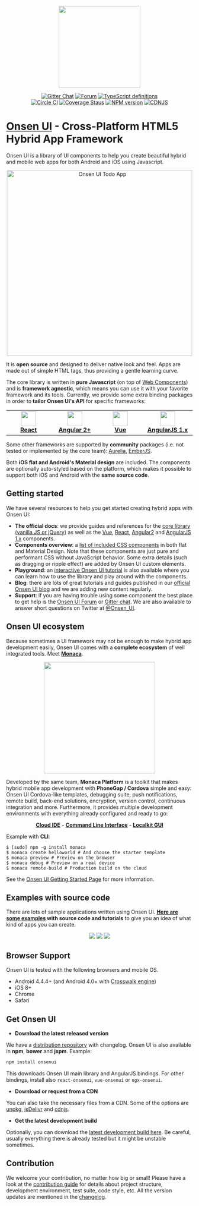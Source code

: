 <p align="center"><a href="https://onsen.io/" target="_blank"><img width="220"src="https://onsenui.github.io/art/logos/onsenui-logo-1.png"></a></p>

<p align="center">
  <a href="https://gitter.im/OnsenUI/OnsenUI"><img src="https://badges.gitter.im/Join%20Chat.svg" alt="Gitter Chat"></a>
  <a href="https://community.onsen.io/"><img src="https://img.shields.io/badge/forum-onsen--ui-FF412D.svg" alt="Forum"></a>
  <a href="https://github.com/OnsenUI/OnsenUI/blob/master/core/src/onsenui.d.ts"><img src="http://definitelytyped.org/badges/standard.svg" alt="TypeScript definitions"></a>
  <br>
  <a href="https://circleci.com/gh/OnsenUI/OnsenUI"><img src="https://circleci.com/gh/OnsenUI/OnsenUI.svg?style=shield" alt="Circle CI"></a>
  <a href="https://coveralls.io/github/OnsenUI/OnsenUI?branch=master"><img src="https://coveralls.io/repos/OnsenUI/OnsenUI/badge.svg?branch=master&service=github" alt="Coverage Staus"></a>
  <a href="https://badge.fury.io/js/onsenui"><img src="https://badge.fury.io/js/onsenui.svg" alt="NPM version"></a>
  <a href="https://cdnjs.com/libraries/onsen"><img src="https://img.shields.io/cdnjs/v/onsen.svg" alt="CDNJS"></a>
</p>

# [Onsen UI](https://onsen.io/) - Cross-Platform HTML5 Hybrid App Framework

<p>Onsen UI is a library of UI components to help you create beautiful hybrid and mobile web apps for both Android and iOS using Javascript.</p>

<p align="center"><img height="500" src="https://onsenui.github.io/art/showcase/showcase-onsenui.gif" alt="Onsen UI Todo App"></p>

It is <strong>open source</strong> and designed to deliver native look and feel. Apps are made out of simple HTML tags, thus providing a gentle learning curve.

The core library is written in <strong>pure Javascript</strong> (on top of <a href="http://webcomponents.org/">Web Components</a>) and is <strong>framework agnostic</strong>, which means you can use it with your favorite framework and its tools. Currently, we provide some extra binding packages in order to __tailor Onsen UI's API__ for specific frameworks:

<table>
  <tbody><tr>
    <td align="center" width="150"><a href="https://onsen.io/react"><img src="https://onsen.io/images/common/icn_react_top.svg" height="40"><br><strong>React</strong></a></td>
    <td align="center" width="150"><a href="https://onsen.io/angular2"><img src="https://onsen.io/images/common/icn_angular2_top.svg" height="40"><br><strong>Angular 2+</strong></a><br></td>
    <td align="center" width="150"><a href="https://onsen.io/vue"><img src="https://onsen.io/images/common/icn_vuejs_top.svg" height="40"><br><strong>Vue</strong></a><br></td>
    <td align="center" width="150"><a href="https://onsen.io/v2/docs/guide/angular1/index.html"><img src="https://onsen.io/images/common/icn_angular1_top.svg" height="40"><br><strong>AngularJS 1.x</strong></a><br></td>
  </tr></tbody>
</table>

Some other frameworks are supported by __community__ packages (i.e. not tested or implemented by the core team): [Aurelia](https://www.npmjs.com/package/aurelia-onsenui), [EmberJS](https://www.npmjs.com/package/ember-onsenui).

Both <strong>iOS flat and Android's Material design</strong> are included. The components are optionally auto-styled based on the platform, which makes it possible to support both iOS and Android with the <strong>same source code</strong>.


## Getting started

We have several resources to help you get started creating hybrid apps with Onsen UI:

* __The official docs__: we provide guides and references for the [core library (vanilla JS or jQuery)](https://onsen.io/v2/docs/js.html) as well as the [Vue](https://onsen.io/v2/docs/guide/vue/index.html), [React](https://onsen.io/v2/docs/guide/react/index.html), [Angular2](https://onsen.io/v2/docs/guide/angular2/) and [AngularJS 1.x](https://onsen.io/v2/docs/guide/angular1/) components.
* __Components overview__: a [list of included CSS components](https://onsen.io/v2/docs/css.html) in both flat and Material Design. Note that these components are just pure and performant CSS without JavaScript behavior. Some extra details (such as dragging or ripple effect) are added by Onsen UI custom elements.
* __Playground__: an [interactive Onsen UI tutorial](https://onsen.io/tutorial/) is also available where you can learn how to use the library and play around with the components.
* __Blog__: there are lots of great tutorials and guides published in our [official Onsen UI blog](https://onsen.io/blog/categories/tutorial.html) and we are adding new content regularly.
* __Support__: if you are having trouble using some component the best place to get help is the [Onsen UI Forum](https://community.onsen.io/) or [Gitter chat](https://gitter.im/OnsenUI/OnsenUI). We are also available to answer short questions on Twitter at [@Onsen_UI](https://twitter.com/Onsen_UI).

## Onsen UI ecosystem

Because sometimes a UI framework may not be enough to make hybrid app development easily, Onsen UI comes with a __complete ecosystem__ of well integrated tools. Meet [__Monaca__](https://monaca.io/).

<p align="center"><a href="https://monaca.io" target="_blank"><img width="300"src="https://onsenui.github.io/art/logos/monaca-logo-2.png"></a></p>

Developed by the same team, __Monaca Platform__ is a toolkit that makes hybrid mobile app development with __PhoneGap / Cordova__ simple and easy: Onsen UI Cordova-like templates, debugging suite, push notifications, remote build, back-end solutions, encryption, version control, continuous integration and more. Furthermore, it provides multiple development environments with everything already configured and ready to go:

<p align="center">
  <a href="https://monaca.io/cloud.html"><strong>Cloud IDE</strong></a> -
  <a href="https://monaca.io/cli.html"><strong>Command Line Interface</strong></a> -
  <a href="https://monaca.io/localkit.html"><strong>Localkit GUI</strong></a>
</p>

Example with __CLI__:

```
$ [sudo] npm -g install monaca
$ monaca create helloworld # And choose the starter template
$ monaca preview # Preview on the browser
$ monaca debug # Preview on a real device
$ monaca remote-build # Production build on the cloud
```

See the [Onsen UI Getting Started Page](http://onsen.io/v2/guide/) for more information.

## Examples with source code

There are lots of sample applications written using Onsen UI. __[Here are some examples](https://onsen.io/samples) with source code and tutorials__ to give you an idea of what kind of apps you can create.

<p align="center">
  <img src="https://onsen.io/images/samples/pokedex-pikachu.png">
  <img src="https://onsen.io/images/samples/react-redux-weather.png">
  <img src="https://onsen.io/images/samples/youtube.png">
</p>

## Browser Support

Onsen UI is tested with the following browsers and mobile OS.

 * Android 4.4.4+ (and Android 4.0+ with [Crosswalk engine](https://crosswalk-project.org/))
 * iOS 8+
 * Chrome
 * Safari

## Get Onsen UI

* __Download the latest released version__

We have a [distribution repository](https://github.com/OnsenUI/OnsenUI-dist/releases) with changelog. Onsen UI is also available in __npm__, __bower__ and __jspm__. Example:

```bash
npm install onsenui
```

This downloads Onsen UI main library and AngularJS bindings. For other bindings, install also `react-onsenui`, `vue-onsenui` or `ngx-onsenui`.

* __Download or request from a CDN__

You can also take the necessary files from a CDN. Some of the options are [unpkg](https://unpkg.com/onsenui/), [jsDelivr](https://www.jsdelivr.com/package/npm/onsenui) and [cdnjs](https://cdnjs.com/libraries/onsen).


* __Get the latest development build__

Optionally, you can download the [latest development build here](https://circleci.com/api/v1/project/OnsenUI/OnsenUI/latest/artifacts/0/$CIRCLE_ARTIFACTS/onsenui.zip?branch=master&filter=successful). Be careful, usually everything there is already tested but it might be unstable sometimes.


## Contribution

We welcome your contribution, no matter how big or small! Please have a look at the [contribution guide](https://github.com/OnsenUI/OnsenUI/blob/master/.github/CONTRIBUTING.md) for details about project structure, development environment, test suite, code style, etc. All the version updates are mentioned in the [changelog](https://github.com/OnsenUI/OnsenUI/blob/master/CHANGELOG.md).
